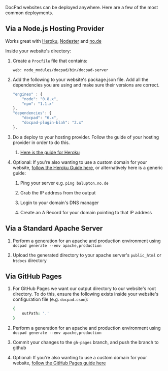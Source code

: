 DocPad websites can be deployed anywhere. Here are a few of the most common deployments.


## Via a Node.js Hosting Provider

Works great with [Heroku](http://www.heroku.com/), [Nodester](http://nodester.com/) and [no.de](http://no.de/)

Inside your website's directory:

1. Create a `Procfile` file that contains:

	```
	web: node_modules/docpad/bin/docpad-server
	```

1. Add the following to your website's package.json file. Add all the dependencies you are using and make sure their versions are correct.

	``` javascript
	"engines" : {
		"node": "0.8.x",
		"npm": "1.1.x"
	},
	"dependencies": {
		"docpad": "6.x",
		"docpad-plugin-blah": "2.x"
	},
	```

1. Do a deploy to your hosting provider. Follow the guide of your hosting provider in order to do this.

	1. [Here is the guide for Heroku](http://devcenter.heroku.com/articles/node-js)

1. Optional: If you're also wanting to use a custom domain for your website, [follow the Heroku Guide here](https://devcenter.heroku.com/articles/custom-domains), or alternatively here is a generic guide:

	1. Ping your server e.g. `ping balupton.no.de`

	1. Grab the IP address from the output

	1. Login to your domain's DNS manager

	1. Create an A Record for your domain pointing to that IP address



## Via a Standard Apache Server

1. Perform a generation for an apache and production environment using `docpad generate --env apache,production`

2. Upload the generated directory to your apache server's `public_html` or `htdocs` directory


## Via GitHub Pages

1. For GitHub Pages we want our output directory to our website's root directory. To do this, ensure the following exists inside your website's configuration file (e.g. `docpad.cson`):

	``` coffee
	{
		outPath: '.'
	}
	```

2. Perform a generation for an apache and production environment using `docpad generate --env apache,production`

3. Commit your changes to the `gh-pages` branch, and push the branch to github

4. Optional: If you're also wanting to use a custom domain for your website, [follow the GitHub Pages guide here](https://help.github.com/articles/setting-up-a-custom-domain-with-pages)